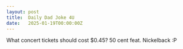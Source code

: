 ```yaml
---
layout: post
title:  Daily Dad Joke 4U
date:   2025-01-19T00:00:00Z
---
```

What concert tickets should cost $0.45? 50 cent feat. Nickelback :P
